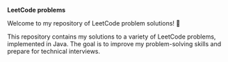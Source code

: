 
**LeetCode problems**

Welcome to my repository of LeetCode problem solutions! 🚀  



This repository contains my solutions to a variety of LeetCode problems, implemented in Java. The goal is to improve my problem-solving skills and prepare for technical interviews. 

